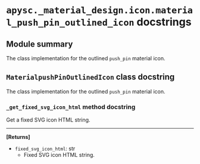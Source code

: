 # `apysc._material_design.icon.material_push_pin_outlined_icon` docstrings

## Module summary

The class implementation for the outlined `push_pin` material icon.

## `MaterialpushPinOutlinedIcon` class docstring

The class implementation for the outlined `push_pin` material icon.

### `_get_fixed_svg_icon_html` method docstring

Get a fixed SVG icon HTML string.<hr>

**[Returns]**

- `fixed_svg_icon_html`: str
  - Fixed SVG icon HTML string.